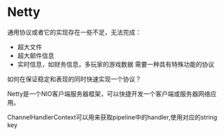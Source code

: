 # Netty

通用协议或者它的实现存在一些不足，无法完成：
* 超大文件
* 超大邮件信息
* 实时信息，如财务信息，多玩家的游戏数据
需要一种具有特殊功能的协议

如何在保证稳定和表现的同时快速实现一个协议？

Netty是一个NIO客户端服务器框架，可以快捷开发一个客户端或服务器网络应用。

ChannelHandlerContext可以用来获取pipeline中的handler,使用对应的string key